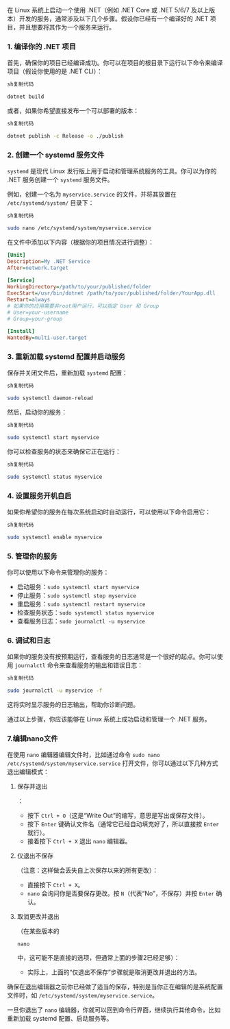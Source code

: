 在 Linux 系统上启动一个使用 .NET（例如 .NET Core 或 .NET 5/6/7 及以上版本）开发的服务，通常涉及以下几个步骤。假设你已经有一个编译好的 .NET 项目，并且想要将其作为一个服务来运行。

### 1. 编译你的 .NET 项目

首先，确保你的项目已经编译成功。你可以在项目的根目录下运行以下命令来编译项目（假设你使用的是 .NET CLI）：

```sh
sh复制代码

dotnet build
```

或者，如果你希望直接发布一个可以部署的版本：

```sh
sh复制代码

dotnet publish -c Release -o ./publish
```

### 2. 创建一个 systemd 服务文件

`systemd` 是现代 Linux 发行版上用于启动和管理系统服务的工具。你可以为你的 .NET 服务创建一个 `systemd` 服务文件。

例如，创建一个名为 `myservice.service` 的文件，并将其放置在 `/etc/systemd/system/` 目录下：

```sh
sh复制代码

sudo nano /etc/systemd/system/myservice.service
```

在文件中添加以下内容（根据你的项目情况进行调整）：

```ini
[Unit]
Description=My .NET Service
After=network.target
 
[Service]
WorkingDirectory=/path/to/your/published/folder
ExecStart=/usr/bin/dotnet /path/to/your/published/folder/YourApp.dll
Restart=always
# 如果你的应用需要非root用户运行，可以指定 User 和 Group
# User=your-username
# Group=your-group
 
[Install]
WantedBy=multi-user.target
```

### 3. 重新加载 systemd 配置并启动服务

保存并关闭文件后，重新加载 `systemd` 配置：

```sh
sh复制代码

sudo systemctl daemon-reload
```

然后，启动你的服务：

```sh
sh复制代码

sudo systemctl start myservice
```

你可以检查服务的状态来确保它正在运行：

```sh
sh复制代码

sudo systemctl status myservice
```

### 4. 设置服务开机自启

如果你希望你的服务在每次系统启动时自动运行，可以使用以下命令启用它：

```sh
sh复制代码

sudo systemctl enable myservice
```

### 5. 管理你的服务

你可以使用以下命令来管理你的服务：

- 启动服务：`sudo systemctl start myservice`
- 停止服务：`sudo systemctl stop myservice`
- 重启服务：`sudo systemctl restart myservice`
- 检查服务状态：`sudo systemctl status myservice`
- 查看服务日志：`sudo journalctl -u myservice`

### 6. 调试和日志

如果你的服务没有按预期运行，查看服务的日志通常是一个很好的起点。你可以使用 `journalctl` 命令来查看服务的输出和错误日志：

```sh
sh复制代码

sudo journalctl -u myservice -f
```

这将实时显示服务的日志输出，帮助你诊断问题。

通过以上步骤，你应该能够在 Linux 系统上成功启动和管理一个 .NET 服务。



### 7.编辑nano文件

在使用 `nano` 编辑器编辑文件时，比如通过命令 `sudo nano /etc/systemd/system/myservice.service` 打开文件，你可以通过以下几种方式退出编辑模式：

1. 保存并退出

   ：

   - 按下 `Ctrl + O`（这是“Write Out”的缩写，意思是写出或保存文件）。
   - 按下 `Enter` 键确认文件名（通常它已经自动填充好了，所以直接按 `Enter` 就行）。
   - 接着按下 `Ctrl + X` 退出 `nano` 编辑器。

2. 仅退出不保存

   （注意：这样做会丢失自上次保存以来的所有更改）：

   - 直接按下 `Ctrl + X`。
   - `nano` 会询问你是否要保存更改。按 `N`（代表“No”，不保存）并按 `Enter` 确认。

3. 取消更改并退出

   （在某些版本的

    

   ```
   nano
   ```

    

   中，这可能不是直接的选项，但通常上面的步骤2已经足够）：

   - 实际上，上面的“仅退出不保存”步骤就是取消更改并退出的方法。

确保在退出编辑器之前你已经做了适当的保存，特别是当你正在编辑的是系统配置文件时，如 `/etc/systemd/system/myservice.service`。

一旦你退出了 `nano` 编辑器，你就可以回到命令行界面，继续执行其他命令，比如重新加载 systemd 配置、启动服务等。